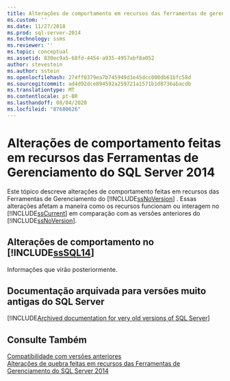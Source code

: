 ```yaml
---
title: Alterações de comportamento em recursos das ferramentas de gerenciamento no SQL Server 2014 | Microsoft Docs
ms.custom: ''
ms.date: 11/27/2018
ms.prod: sql-server-2014
ms.technology: ssms
ms.reviewer: ''
ms.topic: conceptual
ms.assetid: 830ec9a5-68fd-4454-a935-4957abf8a052
author: stevestein
ms.author: sstein
ms.openlocfilehash: 274ff0379ea7b745949d3e45dcc000db61bfc58d
ms.sourcegitcommit: ad4d92dce894592a259721a1571b1d8736abacdb
ms.translationtype: MT
ms.contentlocale: pt-BR
ms.lasthandoff: 08/04/2020
ms.locfileid: "87680626"
---
```

# <a name="behavior-changes-to-management-tools-features-in-sql-server-2014"></a>Alterações de comportamento feitas em recursos das Ferramentas de Gerenciamento do SQL Server 2014
  Este tópico descreve alterações de comportamento feitas em recursos das Ferramentas de Gerenciamento do [!INCLUDE[ssNoVersion](../includes/ssnoversion-md.md)] . Essas alterações afetam a maneira como os recursos funcionam ou interagem no [!INCLUDE[ssCurrent](../includes/sscurrent-md.md)] em comparação com as versões anteriores do [!INCLUDE[ssNoVersion](../includes/ssnoversion-md.md)].  
  
## <a name="behavior-changes-in-sssql14"></a>Alterações de comportamento no [!INCLUDE[ssSQL14](../includes/sssql14-md.md)]  
 Informações que virão posteriormente.  

## <a name="archived-documentation-for-very-old-versions-of-sql-server"></a><a name="previous-versions"></a>Documentação arquivada para versões muito antigas do SQL Server

[!INCLUDE[Archived documentation for very old versions of SQL Server](../includes/paragraph-content/previous-versions-archive-documentation-sql-server.md)]

## <a name="see-also"></a>Consulte Também  
 [Compatibilidade com versões anteriores](../../2014/getting-started/backward-compatibility.md)  
 [Alterações de quebra feitas em recursos das Ferramentas de Gerenciamento do SQL Server 2014](breaking-changes-to-database-engine-features-in-sql-server-2016.md?view=sql-server-2014)

  
